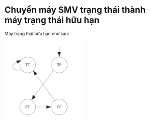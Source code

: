 # Chuyển máy SMV trạng thái thành máy trạng thái hữu hạn
Máy trạng thái hữu hạn như sau:

![graph](./imgs/imgs/Section9.4-1.png)
